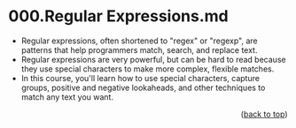 <a name="topage"></a>

# 000.Regular Expressions.md

* Regular expressions, often shortened to "regex" or "regexp", are patterns that help programmers match, search, and replace text.
* Regular expressions are very powerful, but can be hard to read because they use special characters to make more complex, flexible matches.
* In this course, you'll learn how to use special characters, capture groups, positive and negative lookaheads, and other techniques to match any text you want.


  

<p align="right">(<a href="#topage">back to top</a>)</p>
<br/>
<br/>
